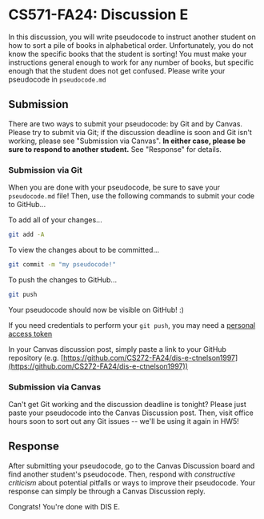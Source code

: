 # CS571-FA24: Discussion E

In this discussion, you will write pseudocode to instruct another student on how to sort a pile of books in alphabetical order. Unfortunately, you do not know the specific books that the student is sorting! You must make your instructions general enough to work for any number of books, but specific enough that the student does not get confused. Please write your pseudocode in `pseudocode.md`

## Submission

There are two ways to submit your pseudocode: by Git and by Canvas. Please try to submit via Git; if the discussion deadline is soon and Git isn't working, please see "Submission via Canvas". **In either case, please be sure to respond to another student.** See "Response" for details.

### Submission via Git

When you are done with your pseudocode, be sure to save your `pseudocode.md` file! Then, use the following commands to submit your code to GitHub...

To add all of your changes...

```bash
git add -A
```

To view the changes about to be committed...

```bash
git commit -m "my pseudocode!"
```

To push the changes to GitHub...

```bash
git push
```

Your pseudocode should now be visible on GitHub! :)

If you need credentials to perform your `git push`, you may need a [personal access token](https://docs.github.com/en/authentication/keeping-your-account-and-data-secure/managing-your-personal-access-tokens)

In your Canvas discussion post, simply paste a link to your GitHub repository (e.g. [https://github.com/CS272-FA24/dis-e-ctnelson1997](https://github.com/CS272-FA24/dis-e-ctnelson1997))

### Submission via Canvas

Can't get Git working and the discussion deadline is tonight? Please just paste your pseudocode into the Canvas Discussion post. Then, visit office hours soon to sort out any Git issues -- we'll be using it again in HW5!

## Response

After submitting your pseudocode, go to the Canvas Discussion board and find another student's pseudocode. Then, respond with *constructive criticism* about potential pitfalls or ways to improve their pseudocode. Your response can simply be through a Canvas Discussion reply.

Congrats! You're done with DIS E.
